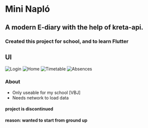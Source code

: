 # Mini Napló

## A modern E-diary with the help of kreta-api. 
### Created this project for school, and to learn Flutter 

## UI
![Login](assets/ui_examples/login_ui.png)
![Home](assets/ui_examples/main_page.png)
![Timetable](assets/ui_examples/timetable_page.png)
![Absences](assets/ui_examples/absences_page.png)

### About
- Only useable for my school [VBJ] 
- Needs network to load data

#### project is discontinued
#### reason: wanted to start from ground up 





